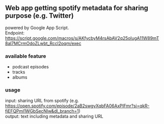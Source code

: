 ## Web app getting spotify metadata for sharing purpose (e.g. Twitter)  
powered by Google App Script.  
Endpoint: https://script.google.com/macros/s/AKfycbyM4rsAbAV2q25oIugA11W89mT8aI7MCrmOdoZLwbt_Rccl2oqm/exec  

### available feature
- podcast episodes
- tracks
- albums

### usage 
input: sharing URL from spotify (e.g. https://open.spotify.com/episode/2aB2swgyXqbFA06AxPlFmr?si=qkR-fjEFQPmI1WGbSecNIw&dl_branch=1)  
output: text including metadata and sharing URL  


